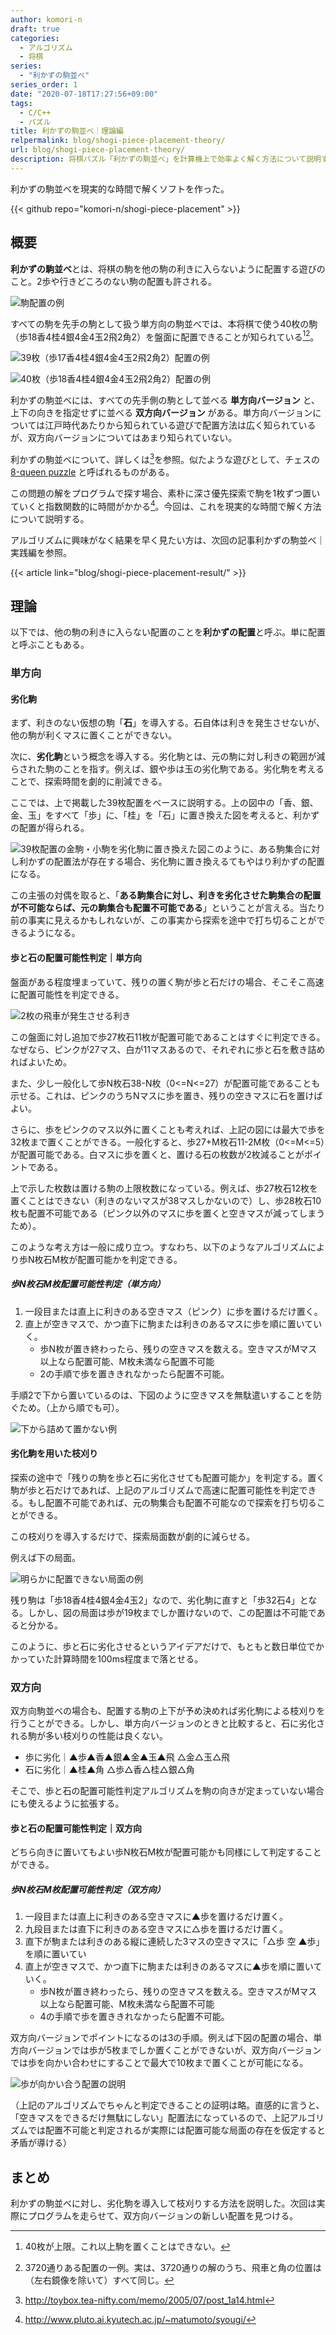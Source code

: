 ```yaml
---
author: komori-n
draft: true
categories:
  - アルゴリズム
  - 将棋
series:
  - "利かずの駒並べ"
series_order: 1
date: "2020-07-18T17:27:56+09:00"
tags:
  - C/C++
  - パズル
title: 利かずの駒並べ｜理論編
relpermalink: blog/shogi-piece-placement-theory/
url: blog/shogi-piece-placement-theory/
description: 将棋パズル「利かずの駒並べ」を計算機上で効率よく解く方法について説明する。
---
```


利かずの駒並べを現実的な時間で解くソフトを作った。

{{< github repo="komori-n/shogi-piece-placement" >}}

## 概要

**利かずの駒並べ**とは、将棋の駒を他の駒の利きに入らないように配置する遊びのこと。2歩や行きどころのない駒の配置も許される。

![駒配置の例](http://sfenreader.appspot.com/sfen?sfen=8P%2F7NN%2F9%2F9%2FS7P%2F1P7%2F9%2F9%2F8P%20b%20-%201&lm=86 "86の歩は他の駒の利きに入っている")

すべての駒を先手の駒として扱う単方向の駒並べでは、本将棋で使う40枚の駒（歩18香4桂4銀4金4玉2飛2角2）を盤面に配置できることが知られている[^1][^2]。

[^1]: 40枚が上限。これ以上駒を置くことはできない。
[^2]: 3720通りある配置の一例。実は、3720通りの解のうち、飛車と角の位置は（左右鏡像を除いて）すべて同じ。

![39枚（歩17香4桂4銀4金4玉2飛2角2）配置の例](http://sfenreader.appspot.com/sfen?sfen=G1G1LLLPL%2F1R7%2FP1P1PPSSP%2F3R5%2FG1P1PSP1P%2F5N1PN%2FK1S1P1P1N%2F4BP1P1%2FK1G1N1PBP%20b%20 "39枚（歩17香4桂4銀4金4玉2飛2角2）配置の例")

![40枚（歩18香4桂4銀4金4玉2飛2角2）配置の例](http://sfenreader.appspot.com/sfen?sfen=G1LLLLP1G%2F1R7%2FP1PSSSP1G%2F7R1%2FK1PSPPP1P%2F3N1N3%2FK1P1P1P1P%2F3P1P2N%2FG1PBPBP1N%20b%20-%201 "40枚（歩18香4桂4銀4金4玉2飛2角2）配置の例")

利かずの駒並べには、すべての先手側の駒として並べる **単方向バージョン** と、上下の向きを指定せずに並べる **双方向バージョン** がある。単方向バージョンについては江戸時代あたりから知られている遊びで配置方法は広く知られているが、双方向バージョンについてはあまり知られていない。

利かずの駒並べについて、詳しくは[^3]を参照。似たような遊びとして、チェスの [8-queen puzzle](https://en.wikipedia.org/wiki/Eight_queens_puzzle) と呼ばれるものがある。

[^3]: <http://toybox.tea-nifty.com/memo/2005/07/post_1a14.html>

この問題の解をプログラムで探す場合、素朴に深さ優先探索で駒を1枚ずつ置いていくと指数関数的に時間がかかる[^4]。今回は、これを現実的な時間で解く方法について説明する。

[^4]: <http://www.pluto.ai.kyutech.ac.jp/~matumoto/syougi/>

アルゴリズムに興味がなく結果を早く見たい方は、次回の記事利かずの駒並べ｜実践編を参照。

{{< article link="blog/shogi-piece-placement-result/" >}}

## 理論

以下では、他の駒の利きに入らない配置のことを**利かずの配置**と呼ぶ。単に配置と呼ぶこともある。

### 単方向

#### 劣化駒

まず、利きのない仮想の駒「**石**」を導入する。石自体は利きを発生させないが、他の駒が利くマスに置くことができない。

次に、**劣化駒**という概念を導入する。劣化駒とは、元の駒に対し利きの範囲が減らされた駒のことを指す。例えば、銀や歩は玉の劣化駒である。劣化駒を考えることで、探索時間を劇的に削減できる。

ここでは、上で掲載した39枚配置をベースに説明する。上の図中の「香、銀、金、玉」をすべて「歩」に、「桂」を「石」に置き換えた図を考えると、利かずの配置が得られる。

![39枚配置の金駒・小駒を劣化駒に置き換えた図](featured.png "金駒小駒を劣化駒に置き換えた図。利かずの配置になっている。")このように、ある駒集合に対し利かずの配置法が存在する場合、劣化駒に置き換えるてもやはり利かずの配置になる。

この主張の対偶を取ると、「**ある駒集合に対し、利きを劣化させた駒集合の配置が不可能ならば、元の駒集合も配置不可能である**」ということが言える。当たり前の事実に見えるかもしれないが、この事実から探索を途中で打ち切ることができるようになる。

#### 歩と石の配置可能性判定｜単方向

盤面がある程度埋まっていて、残りの置く駒が歩と石だけの場合、そこそこ高速に配置可能性を判定できる。

![2枚の飛車が発生させる利き](sfen-1-1.png "青で示したマスは、すでにある駒が利いている。また、ピンクで示したマスは、一段目または青の真下のマスである。")

この盤面に対し追加で歩27枚石11枚が配置可能であることはすぐに判定できる。なぜなら、ピンクが27マス、白が11マスあるので、それぞれに歩と石を敷き詰めればよいため。

また、少し一般化して歩N枚石38-N枚（0&lt;=N&lt;=27）が配置可能であることも示せる。これは、ピンクのうちNマスに歩を置き、残りの空きマスに石を置けばよい。

さらに、歩をピンクのマス以外に置くことも考えれば、上記の図には最大で歩を32枚まで置くことができる。一般化すると、歩27+M枚石11-2M枚（0&lt;=M&lt;=5）が配置可能である。白マスに歩を置くと、置ける石の枚数が2枚減ることがポイントである。

上で示した枚数は置ける駒の上限枚数になっている。例えば、歩27枚石12枚を置くことはできない（利きのないマスが38マスしかないので）し、歩28枚石10枚も配置不可能である（ピンク以外のマスに歩を置くと空きマスが減ってしまうため）。

このような考え方は一般に成り立つ。すなわち、以下のようなアルゴリズムにより歩N枚石M枚が配置可能かを判定できる。

##### 歩N枚石M枚配置可能性判定（単方向）

1. 一段目または直上に利きのある空きマス（ピンク）に歩を置けるだけ置く。
2. 直上が空きマスで、かつ直下に駒または利きのあるマスに歩を順に置いていく。
   - 歩N枚が置き終わったら、残りの空きマスを数える。空きマスがMマス以上なら配置可能、M枚未満なら配置不可能
   - 2の手順で歩を置ききれなかったら配置不可能。

手順2で下から置いているのは、下図のように空きマスを無駄遣いすることを防ぐため。（上から順でも可）。

![下から詰めて置かない例](sfen-2.png "下から詰めて置かない例")

#### 劣化駒を用いた枝刈り

探索の途中で「残りの駒を歩と石に劣化させても配置可能か」を判定する。置く駒が歩と石だけであれば、上記のアルゴリズムで高速に配置可能性を判定できる。もし配置不可能であれば、元の駒集合も配置不可能なので探索を打ち切ることができる。

この枝刈りを導入するだけで、探索局面数が劇的に減らせる。

例えば下の局面。

![明らかに配置できない局面の例](sfen-2-1.png)

残り駒は「歩18香4桂4銀4金4玉2」なので、劣化駒に直すと「歩32石4」となる。しかし、図の局面は歩が19枚までしか置けないので、この配置は不可能であると分かる。

このように、歩と石に劣化させるというアイデアだけで、もともと数日単位でかかっていた計算時間を100ms程度まで落とせる。

### 双方向

双方向駒並べの場合も、配置する駒の上下が予め決めれば劣化駒による枝刈りを行うことができる。しかし、単方向バージョンのときと比較すると、石に劣化される駒が多い枝刈りの性能は良くない。

- 歩に劣化｜▲歩▲香▲銀▲金▲玉▲飛 △金△玉△飛
- 石に劣化｜▲桂▲角 △歩△香△桂△銀△角

そこで、歩と石の配置可能性判定アルゴリズムを駒の向きが定まっていない場合にも使えるように拡張する。

#### 歩と石の配置可能性判定｜双方向

どちら向きに置いてもよい歩N枚石M枚が配置可能かも同様にして判定することができる。

##### 歩N枚石M枚配置可能性判定（双方向）

1. 一段目または直上に利きのある空きマスに▲歩を置けるだけ置く。
2. 九段目または直下に利きのある空きマスに△歩を置けるだけ置く。
3. 直下が駒または利きのある縦に連続した3マスの空きマスに「△歩 空 ▲歩」を順に置いてい
4. 直上が空きマスで、かつ直下に駒または利きのあるマスに▲歩を順に置いていく。
   - 歩N枚が置き終わったら、残りの空きマスを数える。空きマスがMマス以上なら配置可能、M枚未満なら配置不可能
   - 4の手順で歩を置ききれなかったら配置不可能。

双方向バージョンでポイントになるのは3の手順。例えば下図の配置の場合、単方向バージョンでは歩が5枚までしか置くことができないが、双方向バージョンでは歩を向かい合わせにすることで最大で10枚まで置くことが可能になる。

![歩が向かい合う配置の説明](sfen-3.png)

（上記のアルゴリズムでちゃんと判定できることの証明は略。直感的に言うと、「空きマスをできるだけ無駄にしない」配置法になっているので、上記アルゴリズムでは配置不可能と判定されるが実際には配置可能な局面の存在を仮定すると矛盾が導ける）

## まとめ

利かずの駒並べに対し、劣化駒を導入して枝刈りする方法を説明した。次回は実際にプログラムを走らせて、双方向バージョンの新しい配置を見つける。
